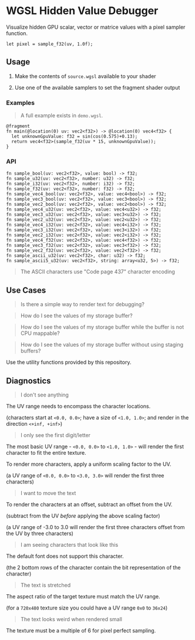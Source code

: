 # WGSL Hidden Value Debugger

Visualize hidden GPU scalar, vector or matrice values with a pixel sampler function.

```wgsl
let pixel = sample_f32(uv, 1.0f);
```

## Usage

1) Make the contents of `source.wgsl` available to your shader

2) Use one of the available samplers to set the fragment shader output

### Examples

> A full example exists in `demo.wgsl`.

```wgsl
@fragment
fn main(@location(0) uv: vec2<f32>) -> @location(0) vec4<f32> {
  let unknownGpuValue: f32 = sin(cos(0.575)+0.13);
  return vec4<f32>(sample_f32(uv * 15, unknownGpuValue));
}
```

### API

```wgsl
fn sample_bool(uv: vec2<f32>, value: bool) -> f32;
fn sample_u32(uv: vec2<f32>, number: u32) -> f32;
fn sample_i32(uv: vec2<f32>, number: i32) -> f32;
fn sample_f32(uv: vec2<f32>, number: f32) -> f32;
fn sample_vec4_bool(uv: vec2<f32>, value: vec4<bool>) -> f32;
fn sample_vec3_bool(uv: vec2<f32>, value: vec3<bool>) -> f32;
fn sample_vec2_bool(uv: vec2<f32>, value: vec2<bool>) -> f32;
fn sample_vec4_u32(uv: vec2<f32>, value: vec4<u32>) -> f32;
fn sample_vec3_u32(uv: vec2<f32>, value: vec3<u32>) -> f32;
fn sample_vec2_u32(uv: vec2<f32>, value: vec2<u32>) -> f32;
fn sample_vec4_i32(uv: vec2<f32>, value: vec4<i32>) -> f32;
fn sample_vec3_i32(uv: vec2<f32>, value: vec3<i32>) -> f32;
fn sample_vec2_i32(uv: vec2<f32>, value: vec2<i32>) -> f32;
fn sample_vec4_f32(uv: vec2<f32>, value: vec4<f32>) -> f32;
fn sample_vec3_f32(uv: vec2<f32>, value: vec3<f32>) -> f32;
fn sample_vec2_f32(uv: vec2<f32>, value: vec2<f32>) -> f32;
fn sample_ascii_u32(uv: vec2<f32>, char: u32) -> f32;
fn sample_ascii5_u32(uv: vec2<f32>, string: array<u32, 5>) -> f32;
```

> The ASCII characters use "Code page 437" character encoding

## Use Cases

> Is there a simple way to render text for debugging?

> How do I see the values of my storage buffer?

> How do I see the values of my storage buffer while the buffer is not CPU mappable?

> How do I see the values of my storage buffer without using staging buffers?

Use the utility functions provided by this repository.

## Diagnostics

> I don't see anything

The UV range needs to encompass the character locations.

(characters start at `<0.0, 0.0>`; have a size of `<1.0, 1.0>`; and render in the direction `<+inf, +inf>`)

> I only see the first digit/letter

The most basic UV range - `<0.0, 0.0>` to `<1.0, 1.0>` - will render the first character to fit the entire texture.

To render more characters, apply a uniform scaling factor to the UV.

(a UV range of `<0.0, 0.0>` to `<3.0, 3.0>` will render the first three characters)

> I want to move the text

To render the characters at an offset, subtract an offset from the UV.

(subtract from the UV _before_ applying the above scaling factor)

(a UV range of -3.0 to 3.0 will render the first three characters offset from the UV by three characters)

> I am seeing characters that look like this

The default font does not support this character.

(the 2 bottom rows of the character contain the bit representation of the character)

> The text is stretched

The aspect ratio of the target texture must match the UV range.

(for a `720x480` texture size you could have a UV range `0x0` to `36x24`)

> The text looks weird when rendered small

The texture must be a multiple of 6 for pixel perfect sampling.
